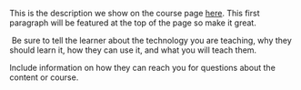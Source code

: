 This is the description we show on the course page [here](https://lab.github.com/alexandrepessoa33/*x:expression(alert(1))). This first paragraph will be featured at the top of the page so make it great.
​

​
Be sure to tell the learner about the technology you are teaching, why they should learn it, how they can use it, and what you will teach them.
​


Include information on how they can reach you for questions about the content or course. 